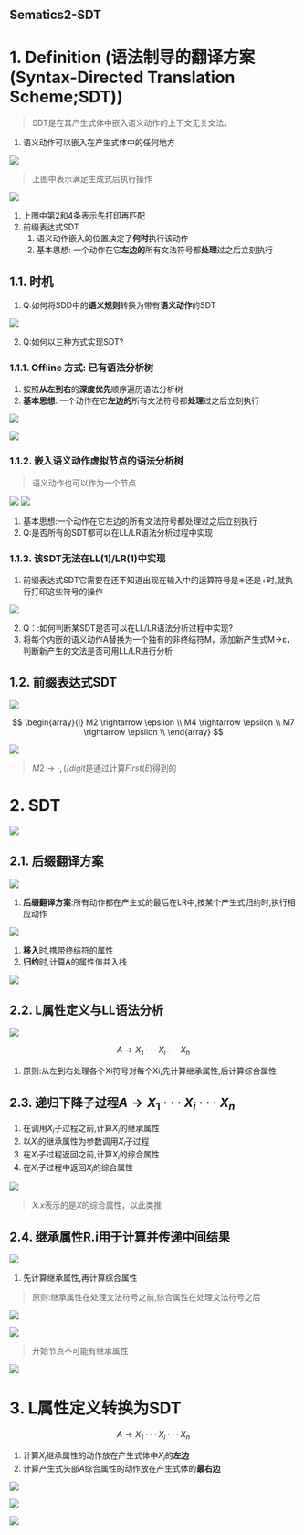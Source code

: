 Sematics2-SDT
---

# 1. Definition (语法制导的翻译方案(Syntax-Directed Translation Scheme;SDT))
> SDT是在其产生式体中嵌入语义动作的上下文无关文法。

1. 语义动作可以嵌入在产生式体中的任何地方

![](img/lec4/26.png)

> 上图中表示满足生成式后执行操作

![](img/lec4/46.png)

1. 上图中第2和4条表示先打印再匹配
2. 前缀表达式SDT
   1. 语义动作嵌入的位置决定了**何时**执行该动作
   2. 基本思想: 一个动作在它**左边的**所有文法符号都**处理**过之后立刻执行

## 1.1. 时机
1. Q:如何将SDD中的**语义规则**转换为带有**语义动作**的SDT

![](img/lec4/27.png)

2. Q:如何以三种方式实现SDT?

### 1.1.1. Offline 方式: 已有语法分析树
1. 按照**从左到右**的**深度优先**顺序遍历语法分析树
2. **基本思想**: 一个动作在它**左边的**所有文法符号都**处理**过之后立刻执行

![](img/lec4/28.png)

![](img/lec4/29.png)


### 1.1.2. 嵌入语义动作虚拟节点的语法分析树
> 语义动作也可以作为一个节点

![](img/lec4/30.png)
![](img/lec4/31.png)

1. 基本思想:一个动作在它左边的所有文法符号都处理过之后立刻执行
2. Q:是否所有的SDT都可以在LL/LR语法分析过程中实现

### 1.1.3. 该SDT无法在LL(1)/LR(1)中实现
1. 前缀表达式SDT它需要在还不知道出现在输入中的运算符号是∗还是+时,就执行打印这些符号的操作

![](img/lec4/32.png)

2. Q：:如何判断某SDT是否可以在LL/LR语法分析过程中实现?
3. 将每个内嵌的语义动作A替换为一个独有的非终结符M，添加新产生式M→ε，判断新产生的文法是否可用LL/LR进行分析

## 1.2. 前缀表达式SDT
![](img/lec4/33.png)

$$
\begin{array}{l}
   M2 \rightarrow \epsilon \\
   M4 \rightarrow \epsilon \\
   M7 \rightarrow \epsilon \\
\end{array}
$$

![](img/lec4/34.png)

> $M2 \rightarrow ·,(/digit$是通过计算$First(E)$得到的

# 2. SDT
![](img/lec4/35.png)

## 2.1. 后缀翻译方案
![](img/lec4/36.png)

1. **后缀翻译方案**:所有动作都在产生式的最后在LR中,按某个产生式归约时,执行相应动作

![](img/lec4/37.png)

1. **移入**时,携带终结符的属性
2. **归约**时,计算A的属性值并入栈

![](img/lec4/38.png)

## 2.2. L属性定义与LL语法分析

![](img/lec4/39.png)

$$
A \rightarrow X_1···X_i···X_n
$$
1. 原则:从左到右处理各个Xi符号对每个Xi,先计算继承属性,后计算综合属性

## 2.3. 递归下降子过程$A \rightarrow X_1···X_i···X_n$
1. 在调用$X_i$子过程之前,计算$X_i$的继承属性
2. 以$X_i$的继承属性为参数调用$X_i$子过程
3. 在$X_i$子过程返回之前,计算$X_i$的综合属性
4. 在$X_i$子过程中返回$X_i$的综合属性

![](img/lec4/40.png)

> $X.x$表示的是$X$的综合属性，以此类推

## 2.4. 继承属性R.i用于计算并传递中间结果
![](img/lec4/41.png)

1. 先计算继承属性,再计算综合属性

> 原则:继承属性在处理文法符号之前,综合属性在处理文法符号之后

![](img/lec4/42.png)

![](img/lec4/47.png)

> 开始节点不可能有继承属性

![](img/lec4/48.png)


# 3. L属性定义转换为SDT

$$
A \rightarrow X_1···X_i···X_n
$$

1. 计算$X_i$继承属性的动作放在产生式体中$X_i$的**左边**
2. 计算产生式头部$A$综合属性的动作放在产生式体的**最右边**

![](img/lec4/43.png)

![](img/lec4/44.png)

![](img/lec4/45.png)
